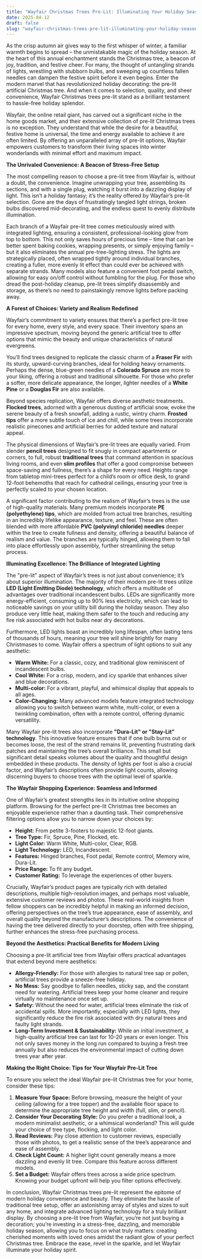 ```yaml
---
title: "Wayfair Christmas Trees Pre-Lit: Illuminating Your Holiday Season with Unrivaled Convenience and Dazzling Variety"
date: 2025-04-12
draft: false
slug: "wayfair-christmas-trees-pre-lit-illuminating-your-holiday-season-with-unrivaled-convenience-and-dazzling-variety" 
---
```


As the crisp autumn air gives way to the first whisper of winter, a familiar warmth begins to spread – the unmistakable magic of the holiday season. At the heart of this annual enchantment stands the Christmas tree, a beacon of joy, tradition, and festive cheer. For many, the thought of untangling strands of lights, wrestling with stubborn bulbs, and sweeping up countless fallen needles can dampen the festive spirit before it even begins. Enter the modern marvel that has revolutionized holiday decorating: the pre-lit artificial Christmas tree. And when it comes to selection, quality, and sheer convenience, Wayfair Christmas trees pre-lit stand as a brilliant testament to hassle-free holiday splendor.

Wayfair, the online retail giant, has carved out a significant niche in the home goods market, and their extensive collection of pre-lit Christmas trees is no exception. They understand that while the desire for a beautiful, festive home is universal, the time and energy available to achieve it are often limited. By offering an unparalleled array of pre-lit options, Wayfair empowers customers to transform their living spaces into winter wonderlands with minimal effort and maximum impact.

**The Unrivaled Convenience: A Beacon of Stress-Free Setup**

The most compelling reason to choose a pre-lit tree from Wayfair is, without a doubt, the convenience. Imagine unwrapping your tree, assembling its sections, and with a single plug, watching it burst into a dazzling display of light. This isn’t a holiday fantasy; it’s the reality offered by Wayfair’s pre-lit selection. Gone are the days of frustratingly tangled light strings, broken bulbs discovered mid-decorating, and the endless quest to evenly distribute illumination.

Each branch of a Wayfair pre-lit tree comes meticulously wired with integrated lighting, ensuring a consistent, professional-looking glow from top to bottom. This not only saves hours of precious time – time that can be better spent baking cookies, wrapping presents, or simply enjoying family – but it also eliminates the annual pre-tree-lighting stress. The lights are strategically placed, often wrapped tightly around individual branches, creating a fuller, more evenly lit effect than could ever be achieved with separate strands. Many models also feature a convenient foot pedal switch, allowing for easy on/off control without fumbling for the plug. For those who dread the post-holiday cleanup, pre-lit trees simplify disassembly and storage, as there’s no need to painstakingly remove lights before packing away.

**A Forest of Choices: Variety and Realism Redefined**

Wayfair’s commitment to variety ensures that there’s a perfect pre-lit tree for every home, every style, and every space. Their inventory spans an impressive spectrum, moving beyond the generic artificial tree to offer options that mimic the beauty and unique characteristics of natural evergreens.

You’ll find trees designed to replicate the classic charm of a **Fraser Fir** with its sturdy, upward-curving branches, ideal for holding heavy ornaments. Perhaps the dense, blue-green needles of a **Colorado Spruce** are more to your liking, offering a robust and traditional silhouette. For those who prefer a softer, more delicate appearance, the longer, lighter needles of a **White Pine** or a **Douglas Fir** are also available.

Beyond species replication, Wayfair offers diverse aesthetic treatments. **Flocked trees**, adorned with a generous dusting of artificial snow, evoke the serene beauty of a fresh snowfall, adding a rustic, wintry charm. **Frosted tips** offer a more subtle touch of ice and chill, while some trees incorporate realistic pinecones and artificial berries for added texture and natural appeal.

The physical dimensions of Wayfair’s pre-lit trees are equally varied. From slender **pencil trees** designed to fit snugly in compact apartments or corners, to full, robust **traditional trees** that command attention in spacious living rooms, and even **slim profiles** that offer a good compromise between space-saving and fullness, there’s a shape for every need. Heights range from tabletop mini-trees perfect for a child’s room or office desk, to grand 12-foot behemoths that reach for cathedral ceilings, ensuring your tree is perfectly scaled to your chosen location.

A significant factor contributing to the realism of Wayfair’s trees is the use of high-quality materials. Many premium models incorporate **PE (polyethylene) tips**, which are molded from actual tree branches, resulting in an incredibly lifelike appearance, texture, and feel. These are often blended with more affordable **PVC (polyvinyl chloride) needles** deeper within the tree to create fullness and density, offering a beautiful balance of realism and value. The branches are typically hinged, allowing them to fall into place effortlessly upon assembly, further streamlining the setup process.

**Illuminating Excellence: The Brilliance of Integrated Lighting**

The "pre-lit" aspect of Wayfair’s trees is not just about convenience; it’s about superior illumination. The majority of their modern pre-lit trees utilize **LED (Light Emitting Diode) technology**, which offers a multitude of advantages over traditional incandescent bulbs. LEDs are significantly more energy-efficient, consuming up to 90% less electricity, which can lead to noticeable savings on your utility bill during the holiday season. They also produce very little heat, making them safer to the touch and reducing any fire risk associated with hot bulbs near dry decorations.

Furthermore, LED lights boast an incredibly long lifespan, often lasting tens of thousands of hours, meaning your tree will shine brightly for many Christmases to come. Wayfair offers a spectrum of light options to suit any aesthetic:

* **Warm White:** For a classic, cozy, and traditional glow reminiscent of incandescent bulbs.
* **Cool White:** For a crisp, modern, and icy sparkle that enhances silver and blue decorations.
* **Multi-color:** For a vibrant, playful, and whimsical display that appeals to all ages.
* **Color-Changing:** Many advanced models feature integrated technology allowing you to switch between warm white, multi-color, or even a twinkling combination, often with a remote control, offering dynamic versatility.

Many Wayfair pre-lit trees also incorporate **"Dura-Lit" or "Stay-Lit" technology**. This innovative feature ensures that if one bulb burns out or becomes loose, the rest of the strand remains lit, preventing frustrating dark patches and maintaining the tree’s overall brilliance. This small but significant detail speaks volumes about the quality and thoughtful design embedded in these products. The density of lights per foot is also a crucial factor, and Wayfair’s descriptions often provide light counts, allowing discerning buyers to choose trees with the optimal level of sparkle.

**The Wayfair Shopping Experience: Seamless and Informed**

One of Wayfair’s greatest strengths lies in its intuitive online shopping platform. Browsing for the perfect pre-lit Christmas tree becomes an enjoyable experience rather than a daunting task. Their comprehensive filtering options allow you to narrow down your choices by:

* **Height:** From petite 3-footers to majestic 12-foot giants.
* **Tree Type:** Fir, Spruce, Pine, Flocked, etc.
* **Light Color:** Warm White, Multi-color, Clear, RGB.
* **Light Technology:** LED, Incandescent.
* **Features:** Hinged branches, Foot pedal, Remote control, Memory wire, Dura-Lit.
* **Price Range:** To fit any budget.
* **Customer Rating:** To leverage the experiences of other buyers.

Crucially, Wayfair’s product pages are typically rich with detailed descriptions, multiple high-resolution images, and perhaps most valuable, extensive customer reviews and photos. These real-world insights from fellow shoppers can be incredibly helpful in making an informed decision, offering perspectives on the tree’s true appearance, ease of assembly, and overall quality beyond the manufacturer’s descriptions. The convenience of having the tree delivered directly to your doorstep, often with free shipping, further enhances the stress-free purchasing process.

**Beyond the Aesthetics: Practical Benefits for Modern Living**

Choosing a pre-lit artificial tree from Wayfair offers practical advantages that extend beyond mere aesthetics:

* **Allergy-Friendly:** For those with allergies to natural tree sap or pollen, artificial trees provide a sneeze-free holiday.
* **No Mess:** Say goodbye to fallen needles, sticky sap, and the constant need for watering. Artificial trees keep your home cleaner and require virtually no maintenance once set up.
* **Safety:** Without the need for water, artificial trees eliminate the risk of accidental spills. More importantly, especially with LED lights, they significantly reduce the fire risk associated with dry natural trees and faulty light strands.
* **Long-Term Investment & Sustainability:** While an initial investment, a high-quality artificial tree can last for 10-20 years or even longer. This not only saves money in the long run compared to buying a fresh tree annually but also reduces the environmental impact of cutting down trees year after year.

**Making the Right Choice: Tips for Your Wayfair Pre-Lit Tree**

To ensure you select the ideal Wayfair pre-lit Christmas tree for your home, consider these tips:

1. **Measure Your Space:** Before browsing, measure the height of your ceiling (allowing for a tree topper) and the available floor space to determine the appropriate tree height and width (full, slim, or pencil).
2. **Consider Your Decorating Style:** Do you prefer a traditional look, a modern minimalist aesthetic, or a whimsical wonderland? This will guide your choice of tree type, flocking, and light color.
3. **Read Reviews:** Pay close attention to customer reviews, especially those with photos, to get a realistic sense of the tree’s appearance and ease of assembly.
4. **Check Light Count:** A higher light count generally means a more dazzling and evenly lit tree. Compare this feature across different models.
5. **Set a Budget:** Wayfair offers trees across a wide price spectrum. Knowing your budget upfront will help you filter options effectively.

In conclusion, Wayfair Christmas trees pre-lit represent the epitome of modern holiday convenience and beauty. They eliminate the hassle of traditional tree setup, offer an astonishing array of styles and sizes to suit any home, and integrate advanced lighting technology for a truly brilliant display. By choosing a pre-lit tree from Wayfair, you’re not just buying a decoration; you’re investing in a stress-free, dazzling, and memorable holiday season, allowing you to focus on what truly matters: creating cherished moments with loved ones amidst the radiant glow of your perfect Christmas tree. Embrace the ease, revel in the sparkle, and let Wayfair illuminate your holiday spirit.